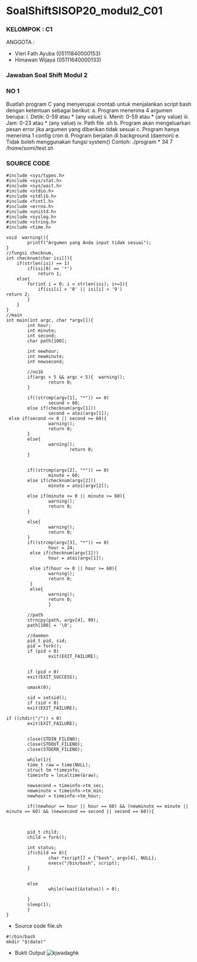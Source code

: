 # SoalShiftSISOP20_modul2_C01

### KELOMPOK        : C1
ANGGOTA         :

* Vieri Fath Ayuba     (05111840000153)
* Himawan Wijaya       (05111640000133)


### Jawaban Soal Shift Modul 2
### NO 1
Buatlah program C yang menyerupai crontab untuk menjalankan script bash dengan ketentuan sebagai berikut:
a. Program menerima 4 argumen berupa:
i. Detik: 0-59 atau * (any value)
ii. Menit: 0-59 atau * (any value)
iii. Jam: 0-23 atau * (any value)
iv. Path file .sh
b. Program akan mengeluarkan pesan error jika argumen yang diberikan tidak sesuai
c. Program hanya menerima 1 config cron
d. Program berjalan di background (daemon)
e. Tidak boleh menggunakan fungsi system()
Contoh: ./program \* 34 7 /home/somi/test.sh


### SOURCE CODE
```
#include <sys/types.h>
#include <sys/stat.h>
#include <sys/wait.h>
#include <stdio.h>
#include <stdlib.h>
#include <fcntl.h>
#include <errno.h>
#include <unistd.h>
#include <syslog.h>
#include <string.h>
#include <time.h>

void  warning(){
        printf("Argumen yang Anda input tidak sesuai");
}
//fungsi checknum,
int checknum(char isi[]){
    if(strlen(isi) == 1)
        if(isi[0] == '*')
            return 1;
    else{
        for(int i = 0; i < strlen(isi); i+=1){
            if(isi[i] > '0' || isi[i] < '9')
return 2;
        }
    } 
}
//main
int main(int argc, char *argv[]){
        int hour;
        int minute;
        int second;
        char path[100];

        int newhour;
        int newminute;
        int newsecond;

        //no1b
        if(argc > 5 && argc < 5){  warning();
                return 0;
        }

        if((strcmp(argv[1], "*")) == 0) 
                second = 60;
        else if(checknum(argv[1]))
                second = atoi(argv[1]);
 else if(second <= 0 || second >= 60){
                warning();
                return 0;
        }
        else{
                warning();
                        return 0;
        }


        if((strcmp(argv[2], "*")) == 0) 
                minute = 60;
        else if(checknum(argv[2]))
                minute = atoi(argv[2]);

        else if(minute <= 0 || minute >= 60){
                warning();
                return 0;
        }

        else{
                warning();
                return 0;
        }
        if((strcmp(argv[3], "*")) == 0) 
                hour = 24;
         else if(checknum(argv[1]))
                hour = atoi(argv[1]);

         else if(hour <= 0 || hour >= 60){
                warning();
                return 0;
         }
         else{
                warning();
                return 0;
                }

        //path
        strncpy(path, argv[4], 99);
        path[100] = '\0';

        //daemon
        pid_t pid, sid;
        pid = fork();
        if (pid < 0)
                exit(EXIT_FAILURE);


        if (pid > 0)
        exit(EXIT_SUCCESS);

        umask(0);

        sid = setsid();
        if (sid < 0)
        exit(EXIT_FAILURE);

if ((chdir("/")) < 0)
        exit(EXIT_FAILURE);


        close(STDIN_FILENO);
        close(STDOUT_FILENO);
        close(STDERR_FILENO);

        while(1){
        time_t raw = time(NULL);
        struct tm *timeinfo;
        timeinfo = localtime(&raw);
        
        newsecond = timeinfo->tm_sec;
        newminute = timeinfo->tm_min;
        newhour = timeinfo->tm_hour;

        if((newhour == hour || hour == 60) && (newminute == minute || minute == 60) && (newsecond == second || second == 60)){



        pid_t child;
        child = fork();

        int status;
        if(child == 0){
                char *script[] = {"bash", argv[4], NULL};
                execv("/bin/bash", script);
        }


        else
                while((wait(&status)) > 0);

        }       
        sleep(1);
        }
}        
```

* Source code file.sh
```
#!/bin/bash
mkdir "$(date)"        
```

* Bukti Output
![kjwadaghk](https://user-images.githubusercontent.com/61290164/76613885-9385d780-6551-11ea-9cf4-87a82ea9d42b.PNG)

     
        
        
        
        

